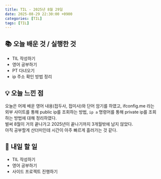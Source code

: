 ```yaml
---
title: TIL - 2025년 8월 29일
date: 2025-08-29 22:30:00 +0900
categories: [TIL]
tags: [TIL]
---
```


## 📚 **오늘 배운 것 / 실행한 것**

- TIL 작성하기
- 영어 공부하기
- PT 다녀오기
- ip 주소 확인 방법 정리 

## 💡 **오늘 느낀 점**

오늘은 어제 배운 영어 내용(접두사, 접미사)와 단어 암기를 하였고, ifconfig.me 라는 외부 사이트를 통해 public ip를 조회하는 방법, `ip a` 명령어를 통해 private ip를 조회하는 방법에 대해 정리하였다.<br>
벌써 8월이 거의 끝나가고 2025년이 끝나기까지 3개월밖에 남지 않았다.<br>
아직 공부할게 산더미인데 시간이 아주 빠르게 흘러가는 것 같다.

## 🎯 **내일 할 일**

- TIL 작성하기
- 영어 공부하기
- 사이드 프로젝트 진행하기
